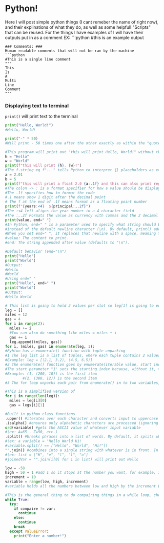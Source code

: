 # Python!
Here I will post simple python things (I cant remeber the name of right now), and their explinations of what they do, as well as some helpfull "Scripts" that can be reused. 
For the things I have examples of I will have their outputs put in as a comment EX: ```python
#this is an example output
```
### Comments: ###
Human readable comments that will not be ran by the machine   
```python
#This is a single line comment
"""
This
Is
A
Multi
Line
Comment
"""
```
### Displaying text to terminal
`print()` will print text to the terminal 
```python
print("Hello, World!")
#Hello, World!
```
```python
print("-" * 50)
#Will print - 50 times one after the other exactly as within the "quotes"
```
```python
#This program will print out "this will print Hello, World!" without the quotes. 
h = "Hello"
w = "World"
print(f"this will print {h}, {w}!")
#The f-string eg f"..." tells Python to interpret {} placeholders as expressions to be evaluated.
a = 2.01
b = 5
print(f"this will print a float 2.0 {a:.1f} and this can also print regular integers {b}.")
#The colon -> : is a format specifier for how a value should be displayed 
#The .1f specifies how to format the code 
#.1 means show 1 digit after the decimal point 
# The f at the end of .1f means format as a floating point number 
print(f"{years:<4}  ${principal:,.2f}")
#The :<4 left aligns the year number in a 4-character field
#The :,.2f Formats the value as currency with commas and the 2 decimal places EX: 1,500.00
print(value, end=" ")
#In Python, end=" " is a parameter used to specify what string should be printed at the end of the output, 
#instead of the default newline character (\n). By default, print() adds a newline after each call, 
#When you set end=" ", it replaces that newline with a space, meaning the next print() output will continue on the same line, separated by a space.
#value: The content to print.
#end: The string appended after value (defaults to "\n").
```
```python
#Default behavior (end="\n")
print("Hello")
print("World")
#Output:
#Hello
#World
#Using end=" "
print("Hello", end=" ")
print("World")
#Output:
#Hello World
```






```python
# This list is going to hold 2 values per slot so leg[1] is going to equal miles[1] and gas[1]  
leg = []
miles = 12
gas = 4
for i in range(2):
  miles += i
  #You can also do something like miles = miles + i
  gas += i
  leg.append((miles, gas))
for i, (miles, gas) in enumerate(leg, 1):
#Pyhton has a enumerate() function with tuple unpacking 
#1 The leg list is a list of tuples, where each tuple contains 2 values (miles, gas)
#Example: leg = [(2.1, 3.2), (4.5, 6.5)]
#2 The enumerate() function goes by enumerate(iterable value, start index) generates pairs of (index value) for each item in the iterable 
#The start parameter "1" sets the starting index because, without it, the starting index would be 0
#Example: (1, (200, 10)) is the first item
        #(2, (300, 12)) is the second item
#3 The for loop unpacks each pair from enumerate() in to two variables, i gets the index 1, 2 ...
```
```python
#This is a simplified version of 
for i in range(len(leg)):
  miles = leg[i][0]
  gas = legs[i][1]
```

```python
#Built in python class functions 
.upper() #iterates over each character and converts input to uppercase 
.isalpha() #ensures only alphabetic characters are processed (ignoring spaces, numbers, symbols, etc)
ord(variable) #gets the ASCII value of whatever input variable 
#(ex: A=65 - Z=90, etc.)
.split() #breaks phrases into a list of words. By default, it splits whitespace. 
#(ex: a variable = "Hello World Hi! 
#variable.split() == ["Hello", "World", "Hi!"])
"".join() #combines into a single string with whatever is in front. In this example, it is nothing joining things without spaces 
#(ex: list = ["H", "e", "l", "l", "o"] 
#joinedVar = "".join(i[0] for i in list) will print out Hello
```
```python
low = -50
high = 50 + 1 #add 1 so it stops at the number you want, for example, if you want 50 you would put 51. it stops 1 number before whatyou put  
increment = 10 
variable = range(low, high, increment)
#variable holds all the numbers between low and high by the increment EX: variable == -50, -40, -30, ... 30, 40, 50
```








```python
#This is the general thing to do compairing things in a while loop, checking stuff and things i will figure out wording later i am very tired loooooool
while True:
  try:
    if compaire != var:
      continue
    else:
      continue
    break
  except ValueError:
    print("Enter a number!")
```
